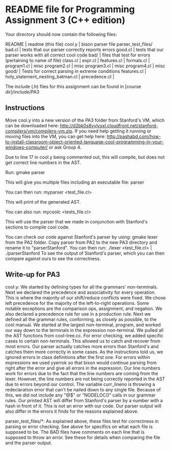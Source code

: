 README file for Programming Assignment 3 (C++ edition)
======================================================

Your directory should now contain the following files:

 README                                     | readme (this file)
 cool.y                                     | bison parser file
 parser_test_files/
     bad.cl                                 | tests that our parser correctly reports errors
     good.cl                                | tests that our parser works with all correct cool code
     bad/                                   | files that test for errors (pertaining to name of file)
         class.cl                           | 
         expr.cl                            |
         features.cl                        |
         formals.cl                         |
         program1.cl                        | misc
         program2.cl                        | misc
         program3.cl                        | misc
         program4.cl                        | misc
     good/                                  | Tests for correct parsing in extreme conditions
         features.cl                        |
         holy_statement_nesting_batman.cl   |
         precedence.cl                      |

The include (.h) files for this assignment can be found in 
[course dir]/include/PA3

	
Instructions
------------
Move cool.y into a new version of the PA3 folder from Stanford's VM, which can be downloaded here: http://d2bk0s8yylvsxl.cloudfront.net/stanford-compilers/vm/compilers-vm.zip. If you need help getting it running or moving files into the VM, you can get help here: http://pashabd.com/how-to-install-classroom-object-oriented-language-cool-programming-in-your-windows-computer/ or ask Group 4.

Due to line 17 in cool.y being commented out, this will compile, but does not get correct line numbers in the AST.

Run:
  gmake parser

This will give you multiple files including an executable file:
  parser

You can then run:
  myparser <test_file.cl>

This will print of the generated AST.

You can also run:
  mycoolc <tests_file.cl>

This will use the parser that we made in conjunction with Stanford's sections to compile cool code.

You can check our code against Stanford's parser by using:
  gmake lexer
from the PA2 folder. 
Copy parser from PA2 to the new PA3 directory and rename it to "parserStanford".
You can then run:
  ./lexer <test_file.cl> | ./parserStanford
To see the output of Stanford's parser, which you can then compare against ours to see the correctness.


Write-up for PA3
----------------

cool.y:
We started by defining types for all the grammars' non-terminals.
Next we declared the precedence and associativity for every operation. This is where the majority of our shift/reduce conflicts were fixed. We chose left precedence for the majority of the left-to-right operations. Some notable exceptions are the comparison ops, assignment, and negation. We also declared a precedence rule for use in a production rule.
Next we defined all the grammar rules, conforming, as closely as possible, to the cool manual. We started at the largest non-terminal, program, and worked our way down to the terminals in the expression non-terminal. We pulled all the AST functions from cool-tree.cc. 
For error checking, we added specific cases to certain non-terminals. This allowed us to catch and recover from most errors. Our parser actually catches more errors than Stanford's and catches them more correctly in some cases. As the instructions told us, we ignored errors in class definitions after the first one. For errors within expressions we used yyerrok so that bison would continue parsing from right after the error and give all errors in the expression.
Our line numbers work for errors due to the fact that the line numbers are coming from the lexer. However, the line numbers are not being correctly reported in the AST due to errors beyond our control. The variable curr_lineno is throwing a redeclaration error that can't be nailed down to any single file. Because of this, we did not include any "@$" or "NODELOC()" calls in our grammar rules.
Our printed AST will differ from Stanford's parser by a number with a hash in front of it. This is not an error with our code. Our parser output will also differ in the errors it finds for the reasons explained above.

parser_test_files/*:
  As explained above, these files test for correctness in parsing or error checking. See above for specifics on what each file is supposed to be.
  The BAD files have comments on each line that is supposed to throw an error. See these for details when comparing the file and the parser output.





